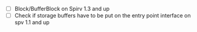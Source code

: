 - [ ] Block/BufferBlock on Spirv 1.3 and up
- [ ] Check if storage buffers have to be put on the entry point interface on
      spv 1.1 and up
